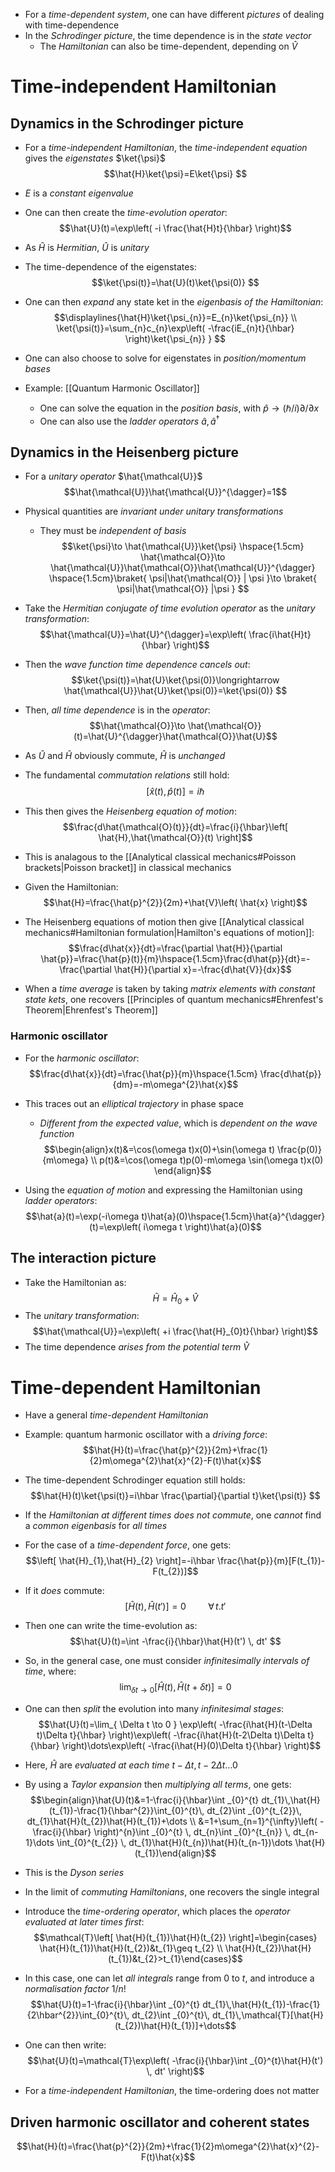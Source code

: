 - For a _time-dependent system_, one can have different _pictures_ of dealing with time-dependence
- In the _Schrodinger picture_, the time dependence is in the _state vector_
	- The _Hamiltonian_ can also be time-dependent, depending on $\hat{V}$

# Time-independent Hamiltonian
## Dynamics in the Schrodinger picture
- For a _time-independent Hamiltonian_, the _time-independent equation_ gives the _eigenstates_ $\ket{\psi}$
$$\hat{H}\ket{\psi}=E\ket{\psi}  $$
- $E$ is a _constant eigenvalue_
- One can then create the _time-evolution operator_:
$$\hat{U}(t)=\exp\left( -i \frac{\hat{H}t}{\hbar} \right)$$
- As $\hat{H}$ is _Hermitian_, $\hat{U}$ is _unitary_

- The time-dependence of the eigenstates:
$$\ket{\psi(t)}=\hat{U}(t)\ket{\psi(0)}  $$
- One can then _expand_ any state ket in the _eigenbasis of the Hamiltonian_:
$$\displaylines{\hat{H}\ket{\psi_{n}}=E_{n}\ket{\psi_{n}} \\ \ket{\psi(t)}=\sum_{n}c_{n}\exp\left( -\frac{iE_{n}t}{\hbar} \right)\ket{\psi_{n}}    } $$

- One can also choose to solve for eigenstates in _position/momentum bases_
- Example: [[Quantum Harmonic Oscillator]]
	- One can solve the equation in the _position basis_, with $\hat{p}\to (\hbar/i)\partial/\partial x$
	- One can also use the _ladder operators_ $\hat{a},\hat{a}^{\dagger}$
## Dynamics in the Heisenberg picture
- For a _unitary operator_ $\hat{\mathcal{U}}$
$$\hat{\mathcal{U}}\hat{\mathcal{U}}^{\dagger}=1$$
- Physical quantities are _invariant under unitary transformations_
	- They must be _independent of basis_
$$\ket{\psi}\to \hat{\mathcal{U}}\ket{\psi} \hspace{1.5cm} \hat{\mathcal{O}}\to \hat{\mathcal{U}}\hat{\mathcal{O}}\hat{\mathcal{U}}^{\dagger} \hspace{1.5cm}\braket{ \psi|\hat{\mathcal{O}} | \psi }\to \braket{ \psi|\hat{\mathcal{O}} |\psi  }   $$

- Take the _Hermitian conjugate of time evolution operator_ as the _unitary transformation_:
$$\hat{\mathcal{U}}=\hat{U}^{\dagger}=\exp\left( \frac{i\hat{H}t}{\hbar} \right)$$
- Then the _wave function time dependence cancels out_:
$$\ket{\psi(t)}=\hat{U}\ket{\psi(0)}\longrightarrow \hat{\mathcal{U}}\hat{U}\ket{\psi(0)}=\ket{\psi(0)}    $$
- Then, _all time dependence_ is in the _operator_:
$$\hat{\mathcal{O}}\to \hat{\mathcal{O}}(t)=\hat{U}^{\dagger}\hat{\mathcal{O}}\hat{U}$$
- As $\hat{U}$ and $\hat{H}$ obviously commute, $\hat{H}$ is _unchanged_
- The fundamental _commutation relations_ still hold:
$$\left[ \hat{x}(t),\hat{p}(t) \right]=i\hbar$$
 
- This then gives the _Heisenberg equation of motion_:
$$\frac{d\hat{\mathcal{O}(t)}}{dt}=\frac{i}{\hbar}\left[ \hat{H},\hat{\mathcal{O}}(t) \right]$$
- This is analagous to the [[Analytical classical mechanics#Poisson brackets|Poisson bracket]] in classical mechanics

- Given the Hamiltonian:
$$\hat{H}=\frac{\hat{p}^{2}}{2m}+\hat{V}\left( \hat{x} \right)$$

- The Heisenberg equations of motion then give [[Analytical classical mechanics#Hamiltonian formulation|Hamilton's equations of motion]]:
$$\frac{d\hat{x}}{dt}=\frac{\partial \hat{H}}{\partial \hat{p}}=\frac{\hat{p}(t)}{m}\hspace{1.5cm}\frac{d\hat{p}}{dt}=-\frac{\partial \hat{H}}{\partial x}=-\frac{d\hat{V}}{dx}$$
- When a _time average_ is taken by taking _matrix elements with constant state kets_, one recovers [[Principles of quantum mechanics#Ehrenfest's Theorem|Ehrenfest's Theorem]]

### Harmonic oscillator
- For the _harmonic oscillator_:
$$\frac{d\hat{x}}{dt}=\frac{\hat{p}}{m}\hspace{1.5cm} \frac{d\hat{p}}{dm}=-m\omega^{2}\hat{x}$$
- This traces out an _elliptical trajectory_ in phase space
	- _Different from the expected value_, which is _dependent on the wave function_
$$\begin{align}x(t)&=\cos(\omega t)x(0)+\sin(\omega t) \frac{p(0)}{m\omega} \\ p(t)&=\cos(\omega t)p(0)-m\omega \sin(\omega t)x(0) \end{align}$$

- Using the _equation of motion_ and expressing the Hamiltonian using _ladder operators_:
$$\hat{a}(t)=\exp(-i\omega t)\hat{a}(0)\hspace{1.5cm}\hat{a}^{\dagger}(t)=\exp\left( i\omega t \right)\hat{a}(0)$$

## The interaction picture
- Take the Hamiltonian as:
$$\hat{H}=\hat{H}_{0}+\hat{V}$$
- The _unitary transformation_:
$$\hat{\mathcal{U}}=\exp\left( +i \frac{\hat{H}_{0}t}{\hbar} \right)$$
- The time dependence _arises from the potential term_ $\hat{V}$

# Time-dependent Hamiltonian
- Have a general _time-dependent Hamiltonian_
- Example: quantum harmonic oscillator with a _driving force_:
$$\hat{H}(t)=\frac{\hat{p}^{2}}{2m}+\frac{1}{2}m\omega^{2}\hat{x}^{2}-F(t)\hat{x}$$
- The time-dependent Schrodinger equation still holds:
$$\hat{H}(t)\ket{\psi(t)}=i\hbar \frac{\partial}{\partial t}\ket{\psi(t)}  $$
- If the _Hamiltonian at different times does not commute_, one _cannot_ find a _common eigenbasis_ for _all times_
- For the case of a _time-dependent force_, one gets:
$$\left[ \hat{H}_{1},\hat{H}_{2} \right]=-i\hbar \frac{\hat{p}}{m}[F(t_{1})-F(t_{2})]$$

- If it _does_ commute:
$$\left[ \hat{H}(t),\hat{H}(t') \right]=0\hspace{1cm}\forall\, t.t'$$
- Then one can write the time-evolution as:
$$\hat{U}(t)=\int -\frac{i}{\hbar}\hat{H}(t') \, dt' $$


- So, in the general case, one must consider _infinitesimally intervals of time_, where:
$$\lim_{ \delta t \to 0 } \left[ \hat{H}(t),\hat{H}(t+\delta t) \right]=0$$
- One can then _split_ the evolution into many _infinitesimal stages_:
$$\hat{U}(t)=\lim_{ \Delta t \to 0 } \exp\left( -\frac{i\hat{H}(t-\Delta t)\Delta t}{\hbar} \right)\exp\left( -\frac{i\hat{H}(t-2\Delta t)\Delta t}{\hbar} \right)\dots\exp\left( -\frac{i\hat{H}(0)\Delta t}{\hbar} \right)$$
- Here, $\hat{H}$ are _evaluated at each time_ $t-\Delta t,t-2\Delta t\dots 0$
- By using a _Taylor expansion_ then _multiplying all terms_, one gets:
$$\begin{align}\hat{U}(t)&=1-\frac{i}{\hbar}\int _{0}^{t} dt_{1}\,\hat{H}(t_{1})-\frac{1}{\hbar^{2}}\int_{0}^{t}\, dt_{2}\int _{0}^{t_{2}}\, dt_{1}\hat{H}(t_{2})\hat{H}(t_{1})+\dots  \\ &=1+\sum_{n=1}^{\infty}\left( -\frac{i}{\hbar} \right)^{n}\int _{0}^{t} \, dt_{n}\int _{0}^{t_{n}} \, dt_{n-1}\dots \int_{0}^{t_{2}}  \, dt_{1}\hat{H}(t_{n})\hat{H}(t_{n-1})\dots \hat{H}(t_{1})\end{align}$$
- This is the _Dyson series_
- In the limit of _commuting Hamiltonians_, one recovers the single integral

- Introduce the _time-ordering operator_, which places the _operator evaluated at later times first_:
$$\mathcal{T}\left[ \hat{H}(t_{1})\hat{H}(t_{2}) \right]=\begin{cases} \hat{H}(t_{1})\hat{H}(t_{2})&t_{1}\geq t_{2} \\ \hat{H}(t_{2})\hat{H}(t_{1})&t_{2}>t_{1}\end{cases}$$
- In this case, one can let _all integrals_ range from $0$ to $t$, and introduce a _normalisation factor_ $1/n!$
$$\hat{U}(t)=1-\frac{i}{\hbar}\int _{0}^{t} dt_{1}\,\hat{H}(t_{1})-\frac{1}{2\hbar^{2}}\int_{0}^{t}\, dt_{2}\int _{0}^{t}\, dt_{1}\,\mathcal{T}[\hat{H}(t_{2})\hat{H}(t_{1})]+\dots$$
- One can then write:
$$\hat{U}(t)=\mathcal{T}\exp\left( -\frac{i}{\hbar}\int _{0}^{t}\hat{H}(t') \, dt'  \right)$$
- For a _time-independent Hamiltonian_, the time-ordering does not matter

## Driven harmonic oscillator and coherent states
$$\hat{H}(t)=\frac{\hat{p}^{2}}{2m}+\frac{1}{2}m\omega^{2}\hat{x}^{2}-F(t)\hat{x}$$
